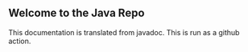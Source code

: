 ## Welcome to the Java Repo

This documentation is translated from javadoc. This is run as a github action.
